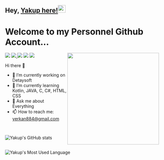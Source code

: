 ## Hey, [Yakup here!](https://www.instagram.com/yakupcann5/)<img src="https://media.giphy.com/media/hvRJCLFzcasrR4ia7z/giphy.gif" width="25px">

<h1>Welcome to my Personnel Github Account...</h1> 

<img src = 'https://media0.giphy.com/media/26tn33aiTi1jkl6H6/giphy.gif?cid=790b76111a727911e72bb786a6a6b69b79370e9ba9664904&rid=giphy.gif&ct=g' width= 300  align='right' style=""/>


<p align="left">
<a href="mailto: yerkan884@gmail.com"><img src="https://img.shields.io/badge/-email-1d76b0?&style=for-the-badge&logo=Microsoft-outlook&logoColor=white"></a>
<a href="https://www.linkedin.com/in/yakup-can-erkan-7a163a225/"><img src="https://img.shields.io/badge/linkedin-0a66c2.svg?&style=for-the-badge&logo=linkedin&logoColor=white"</a>
<a href="https://www.instagram.com/yakupcann5/"><img src="https://img.shields.io/badge/Instagram-E4405F?style=for-the-badge&logo=instagram&logoColor=white"></a>  
<a href="yerkan884@gmail.com"><img src="https://img.shields.io/badge/Android_Studio-3DDC84?style=for-the-badge&logo=android-studio&logoColor=white"></a>  
<a href="ahmetcan289258@gmail.com"><img src="https://img.shields.io/badge/Spotify-1ED760?&style=for-the-badge&logo=spotify&logoColor=white"></a>  


</p>
 
 
 Hi there 👋
- 🔭 I’m currently working on Detaysoft
- 🌱 I’m currently learning Kotlin, JAVA, C, C#, HTML, CSS
- 💬 Ask me about Everything
- 📫 How to reach me: yerkan884@gmail.com

<br>

![Yakup's GitHub stats](https://github-readme-stats.vercel.app/api?username=yakupcann5&show_icons=true&theme=radical)
 <br/>
  <br/>

![Yakup's Most Used Language](https://github-readme-stats.vercel.app/api/top-langs/?username=yakupcann5&show_icons=true&theme=radical)


